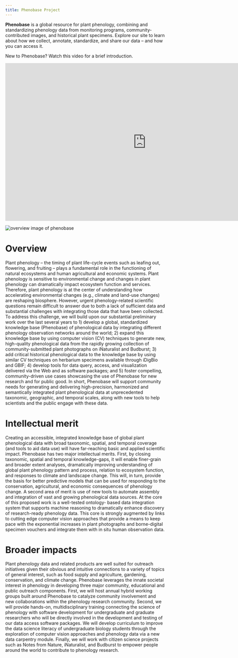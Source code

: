 ```yaml
---
title: Phenobase Project
---
```


**Phenobase** is a global resource for plant phenology, combining and standardizing phenology data from monitoring programs, community-contributed images, and historical plant specimens. Explore our site to learn about how we collect, annotate, standardize, and share our data – and how you can access it. 

New to Phenobase? Watch this video for a brief introduction.

<iframe width="884" height="497" src="https://www.youtube.com/embed/htfeTm6BNhk" title="Phenobase" frameborder="0" allow="accelerometer; autoplay; clipboard-write; encrypted-media; gyroscope; picture-in-picture; web-share" referrerpolicy="strict-origin-when-cross-origin" allowfullscreen></iframe>


![overview image of phenobase](/images/overview.jpg)
 
# Overview
  
Plant phenology – the timing of plant life-cycle events such as leafing out, flowering, and fruiting – plays a fundamental role in the functioning of natural ecosystems and human agricultural and economic systems. Plant phenology is sensitive to environmental change and changes in plant phenology can dramatically impact ecosystem function and services. Therefore, plant phenology is at the center of understanding how accelerating environmental changes (e.g., climate and land-use changes) are reshaping biosphere. However, urgent phenology-related scientific questions remain difficult to answer due to both a lack of sufficient data and substantial challenges with integrating those data that have been collected. To address this challenge, we will build upon our substantial preliminary work over the last several years to 1) develop a global, standardized knowledge base (Phenobase) of phenological data by integrating different phenology observation networks around the world; 2) expand this knowledge base by using computer vision (CV) techniques to generate new, high-quality phenological data from the rapidly growing collection of community-submitted plant photographs on iNaturalist and Budburst; 3) add critical historical phenological data to the knowledge base by using similar CV techniques on herbarium specimens available through iDigBio and GBIF; 4) develop tools for data query, access, and visualization delivered via the Web and as software packages; and 5) foster compelling, community-driven use cases showcasing the use of Phenobase for new research and for public good. In short, Phenobase will support community needs for generating and delivering high-precision, harmonized and semantically integrated plant phenological data at unprecedented taxonomic, geographic, and temporal scales, along with new tools to help scientists and the public engage with these data.

# Intellectual merit

Creating an accessible, integrated knowledge base of global plant phenological data with broad taxonomic, spatial, and temporal coverage (and tools to aid data use) will have far-reaching basic and applied scientific impact. Phenobase has two major intellectual merits. First, by closing taxonomic, spatial and temporal knowledge-gaps, it will enable finer-grain and broader extent analyses, dramatically improving understanding of global plant phenology pattern and process, relation to ecosystem function, and responses to climate and landscape change. This will, in turn, provide the basis for better predictive models that can be used for responding to the conservation, agricultural, and economic consequences of phenology change. A second area of merit is use of new tools to automate assembly and integration of vast and growing phenological data sources. At the core of this proposed work is a well-tested ontology- based data integration system that supports machine reasoning to dramatically enhance discovery of research-ready phenology data. This core is strongly augmented by links to cutting edge computer vision approaches that provide a means to keep pace with the exponential increases in plant photographs and borne-digital specimen vouchers and integrate them with in situ human observation data.

# Broader impacts

Plant phenology data and related products are well suited for outreach initiatives given their obvious and intuitive connections to a variety of topics of general interest, such as food supply and agriculture, gardening, conservation, and climate change. Phenobase leverages the innate societal interest in phenology in developing three major community, educational and public outreach components. First, we will host annual hybrid working groups built around Phenobase to catalyze community involvement and new collaborations within the phenology research community. Second, we will provide hands-on, multidisciplinary training connecting the science of phenology with software development for undergraduate and graduate researchers who will be directly involved in the development and testing of our data access software packages. We will develop curriculum to improve the data science literacy of undergraduate biology students through the exploration of computer vision approaches and phenology data via a new data carpentry module. Finally, we will work with citizen science projects such as Notes from Nature, iNaturalist, and Budburst to empower people around the world to contribute to phenology research.
  